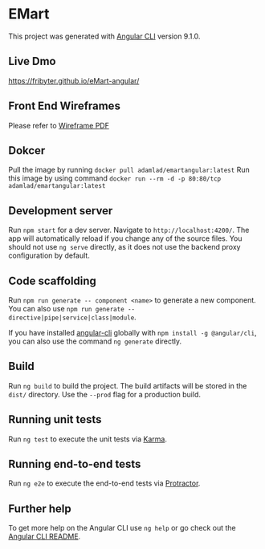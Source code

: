 # EMart

This project was generated with [Angular CLI](https://github.com/angular/angular-cli) version 9.1.0.

## Live Dmo

https://fribyter.github.io/eMart-angular/

## Front End Wireframes

Please refer to [Wireframe PDF](https://github.com/Fribyter/eMart_angular/blob/master/src/assets/eMart%20Wireframe.pdf)

## Dokcer

Pull the image by running `docker pull adamlad/emartangular:latest`
Run this image by using command `docker run --rm -d -p 80:80/tcp adamlad/emartangular:latest`

## Development server

Run `npm start` for a dev server. Navigate to `http://localhost:4200/`. The app will automatically reload if you change
any of the source files.
You should not use `ng serve` directly, as it does not use the backend proxy configuration by default.

## Code scaffolding

Run `npm run generate -- component <name>` to generate a new component. You can also use
`npm run generate -- directive|pipe|service|class|module`.

If you have installed [angular-cli](https://github.com/angular/angular-cli) globally with `npm install -g @angular/cli`,
you can also use the command `ng generate` directly.

## Build

Run `ng build` to build the project. The build artifacts will be stored in the `dist/` directory. Use the `--prod` flag for a production build.

## Running unit tests

Run `ng test` to execute the unit tests via [Karma](https://karma-runner.github.io).

## Running end-to-end tests

Run `ng e2e` to execute the end-to-end tests via [Protractor](http://www.protractortest.org/).

## Further help

To get more help on the Angular CLI use `ng help` or go check out the [Angular CLI README](https://github.com/angular/angular-cli/blob/master/README.md).
